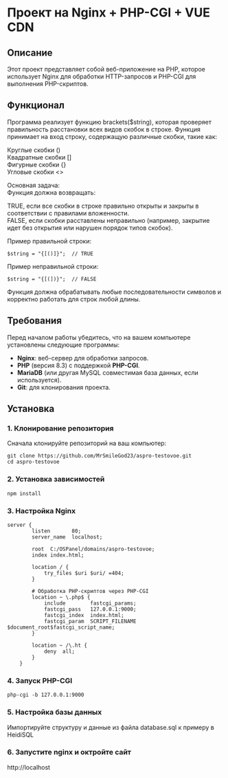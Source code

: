 # Проект на Nginx + PHP-CGI + VUE CDN

## Описание
Этот проект представляет собой веб-приложение на PHP, которое использует Nginx для обработки HTTP-запросов и PHP-CGI для выполнения PHP-скриптов.

## Функционал
Программа реализует функцию brackets($string), которая проверяет правильность расстановки всех видов скобок в строке. Функция принимает на вход строку, содержащую различные скобки, такие как:

Круглые скобки () \
Квадратные скобки [] \
Фигурные скобки {} \
Угловые скобки <> 

Основная задача: \
Функция должна возвращать:

TRUE, если все скобки в строке правильно открыты и закрыты в соответствии с правилами вложенности. \
FALSE, если скобки расставлены неправильно (например, закрытие идет без открытия или нарушен порядок типов скобок).

Пример правильной строки:
```
$string = "{[()]}";  // TRUE
```
Пример неправильной строки:
```
$string = "{[(])}";  // FALSE
```
Функция должна обрабатывать любые последовательности символов и корректно работать для строк любой длины.

## Требования
Перед началом работы убедитесь, что на вашем компьютере установлены следующие программы:
- **Nginx**: веб-сервер для обработки запросов.
- **PHP** (версия 8.3) с поддержкой **PHP-CGI**.
- **MariaDB** (или другая MySQL совместимая база данных, если используется).
- **Git**: для клонирования проекта.

## Установка

### 1. Клонирование репозитория
Сначала клонируйте репозиторий на ваш компьютер:

```
git clone https://github.com/MrSmileGod23/aspro-testovoe.git
cd aspro-testovoe
```

### 2. Установка зависимостей

```
npm install
```

### 3. Настройка Nginx

```
server {
        listen       80;
        server_name  localhost;

        root  C:/OSPanel/domains/aspro-testovoe;
        index index.html;

        location / {
            try_files $uri $uri/ =404;
        }

        # Обработка PHP-скриптов через PHP-CGI
        location ~ \.php$ {
            include        fastcgi_params;
            fastcgi_pass   127.0.0.1:9000;
            fastcgi_index  index.html;
            fastcgi_param  SCRIPT_FILENAME  $document_root$fastcgi_script_name;
        }

        location ~ /\.ht {
            deny  all;
        }
    }
```

### 4. Запуск PHP-CGI

```
php-cgi -b 127.0.0.1:9000
```

### 5. Настройка базы данных

Импортируйте структуру и данные из файла database.sql к примеру в HeidiSQL

### 6. Запустите nginx и октройте сайт

http://localhost

